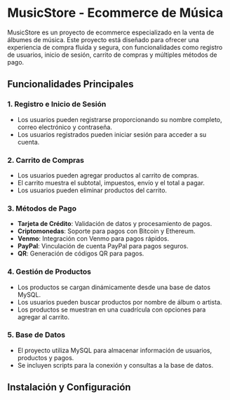 # MusicStore - Ecommerce de Música

MusicStore es un proyecto de ecommerce especializado en la venta de álbumes de música. Este proyecto está diseñado para ofrecer una experiencia de compra fluida y segura, con funcionalidades como registro de usuarios, inicio de sesión, carrito de compras y múltiples métodos de pago.

## Funcionalidades Principales

### 1. **Registro e Inicio de Sesión**
   - Los usuarios pueden registrarse proporcionando su nombre completo, correo electrónico y contraseña.
   - Los usuarios registrados pueden iniciar sesión para acceder a su cuenta.

### 2. **Carrito de Compras**
   - Los usuarios pueden agregar productos al carrito de compras.
   - El carrito muestra el subtotal, impuestos, envío y el total a pagar.
   - Los usuarios pueden eliminar productos del carrito.

### 3. **Métodos de Pago**
   - **Tarjeta de Crédito**: Validación de datos y procesamiento de pagos.
   - **Criptomonedas**: Soporte para pagos con Bitcoin y Ethereum.
   - **Venmo**: Integración con Venmo para pagos rápidos.
   - **PayPal**: Vinculación de cuenta PayPal para pagos seguros.
   - **QR**: Generación de códigos QR para pagos.

### 4. **Gestión de Productos**
   - Los productos se cargan dinámicamente desde una base de datos MySQL.
   - Los usuarios pueden buscar productos por nombre de álbum o artista.
   - Los productos se muestran en una cuadrícula con opciones para agregar al carrito.

### 5. **Base de Datos**
   - El proyecto utiliza MySQL para almacenar información de usuarios, productos y pagos.
   - Se incluyen scripts para la conexión y consultas a la base de datos.

## Instalación y Configuración

